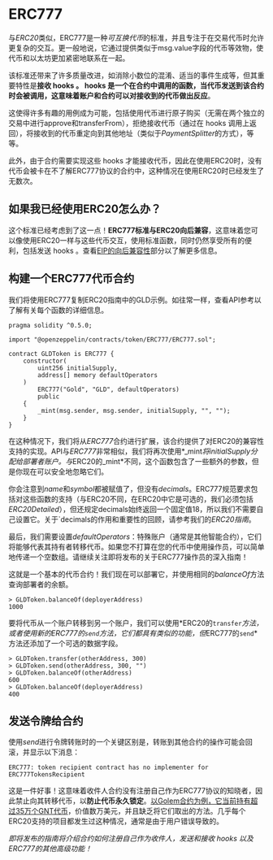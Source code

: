 # ERC777
与*ERC20*类似，ERC777是一种*可互换代币*的标准，并且专注于在交易代币时允许更复杂的交互。更一般地说，它通过提供类似于msg.value字段的代币等效物，使代币和以太坊更加紧密地联系在一起。

该标准还带来了许多质量改进，如消除小数位的混淆、适当的事件生成等，但其重要特性是**接收 hooks **。 hooks 是一个在合约中调用的函数，当代币发送到该合约时会被调用，这意味着**账户和合约可以对接收到的代币做出反应**。

这使得许多有趣的用例成为可能，包括使用代币进行原子购买（无需在两个独立的交易中进行approve和transferFrom），拒绝接收代币（通过在 hooks 调用上返回），将接收到的代币重定向到其他地址（类似于*PaymentSplitter*的方式），等等。

此外，由于合约需要实现这些 hooks 才能接收代币，因此在使用ERC20时，没有代币会被卡在不了解ERC777协议的合约中，这种情况在使用ERC20时已经发生了无数次。

## 如果我已经使用ERC20怎么办？
这个标准已经考虑到了这一点！**ERC777标准与ERC20向后兼容**，这意味着您可以像使用ERC20一样与这些代币交互，使用标准函数，同时仍然享受所有的便利，包括发送 hooks 。查看[EIP的向后兼容性](https://eips.ethereum.org/EIPS/eip-777#backward-compatibility)部分以了解更多信息。

## 构建一个ERC777代币合约
我们将使用ERC777复制ERC20指南中的GLD示例。如往常一样，查看API参考以了解有关每个函数的详细信息。
```
pragma solidity ^0.5.0;

import "@openzeppelin/contracts/token/ERC777/ERC777.sol";

contract GLDToken is ERC777 {
    constructor(
        uint256 initialSupply,
        address[] memory defaultOperators
    )
        ERC777("Gold", "GLD", defaultOperators)
        public
    {
        _mint(msg.sender, msg.sender, initialSupply, "", "");
    }
}
```
在这种情况下，我们将从*ERC777*合约进行扩展，该合约提供了对ERC20的兼容性支持的实现。API与*ERC777*非常相似，我们将再次使用*_mint*将initialSupply分配给部署者账户。与*ERC20的_mint*不同，这个函数包含了一些额外的参数，但是你现在可以安全地忽略它们。

你会注意到*name*和*symbol*都被赋值了，但没有*decimals*。ERC777规范要求包括对这些函数的支持（与ERC20不同，在ERC20中它是可选的，我们必须包括*ERC20Detailed*），但还规定decimals始终返回一个固定值18，所以我们不需要自己设置它。关于`decimals的作用和重要性的回顾，请参考我们的*ERC20指南*。

最后，我们需要设置*defaultOperators*：特殊账户（通常是其他智能合约），它们将能够代表其持有者转移代币。如果您不打算在您的代币中使用操作员，可以简单地传递一个空数组。请继续关注即将发布的关于ERC777操作员的深入指南！

这就是一个基本的代币合约！我们现在可以部署它，并使用相同的*balanceOf*方法查询部署者的余额。
```
> GLDToken.balanceOf(deployerAddress)
1000
```

要将代币从一个账户转移到另一个账户，我们可以使用*ERC20的`transfer`*方法，或者使用新的ERC777的`send`方法，它们都具有类似的功能，但*ERC777的`send`*方法还添加了一个可选的数据字段。

```
> GLDToken.transfer(otherAddress, 300)
> GLDToken.send(otherAddress, 300, "")
> GLDToken.balanceOf(otherAddress)
600
> GLDToken.balanceOf(deployerAddress)
400
```

## 发送令牌给合约
使用*send*进行令牌转账时的一个关键区别是，转账到其他合约的操作可能会回滚，并显示以下消息：
```
ERC777: token recipient contract has no implementer for ERC777TokensRecipient
```

这是一件好事！这意味着收件人合约没有注册自己作为ERC777协议的知晓者，因此禁止向其转移代币，以**防止代币永久锁定**。[以Golem合约为例，它当前持有超过35万个GNT代币](https://etherscan.io/token/0xa74476443119A942dE498590Fe1f2454d7D4aC0d?a=0xa74476443119A942dE498590Fe1f2454d7D4aC0d)，价值数万美元，并且缺乏将它们取出的方法。几乎每个ERC20支持的项目都发生过这种情况，通常是由于用户错误导致的。

*即将发布的指南将介绍合约如何注册自己作为收件人，发送和接收 hooks 以及ERC777的其他高级功能！*